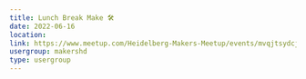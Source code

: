 ```yaml
---
title: Lunch Break Make 🛠️
date: 2022-06-16
location: 
link: https://www.meetup.com/Heidelberg-Makers-Meetup/events/mvqjtsydcjbvb/
usergroup: makershd
type: usergroup
---
```

